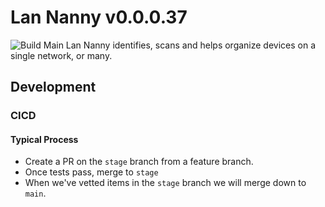 # Lan Nanny v0.0.0.37
![Build Main](https://github.com/politeauthority/lan-nanny2/actions/workflows/push-main.yaml/badge.svg)
Lan Nanny identifies, scans and helps organize devices on a single network, or many.
## Development
### CICD
#### Typical Process
 - Create a PR on the `stage` branch from a feature branch.
 - Once tests pass, merge to `stage`
 - When we've vetted items in the `stage` branch we will merge down to `main`.
